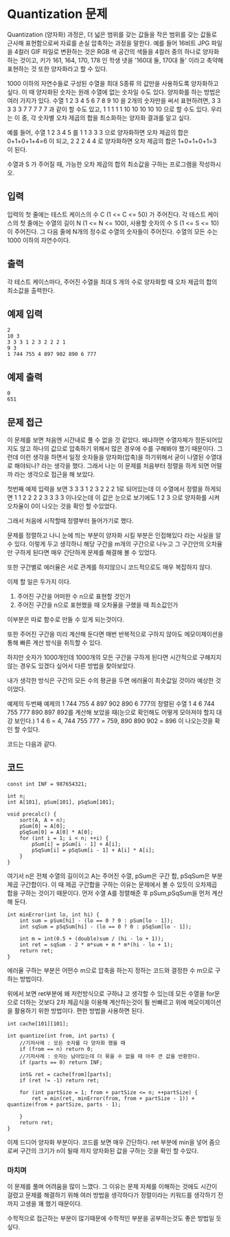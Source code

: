 # Quantization 문제

Quantization (양자화) 과정은, 더 넓은 범위를 갖는 값들을 작은 범위를 갖는 값들로 근사해 표현함으로써 자료를 손실 압축하는 과정을 말한다. 예를 들어 16비트 JPG 파일을 4컬러 GIF 파일로 변환하는 것은 RGB 색 공간의 색들을 4컬러 중의 하나로 양자화하는 것이고, 키가 161, 164, 170, 178 인 학생 넷을 '160대 둘, 170대 둘' 이라고 축약해 표현하는 것 또한 양자화라고 할 수 있다.

1000 이하의 자연수들로 구성된 수열을 최대 S종류 의 값만을 사용하도록 양자화하고 싶다. 이 때 양자화된 숫자는 원래 수열에 없는 숫자일 수도 있다. 양자화를 하는 방법은 여러 가지가 있다. 수열 1 2 3 4 5 6 7 8 9 10 을 2개의 숫자만을 써서 표현하려면, 3 3 3 3 3 7 7 7 7 7 과 같이 할 수도 있고, 1 1 1 1 1 10 10 10 10 10 으로 할 수도 있다. 우리는 이 중, 각 숫자별 오차 제곱의 합을 최소화하는 양자화 결과를 알고 싶다.

예를 들어, 수열 1 2 3 4 5 를 1 1 3 3 3 으로 양자화하면 오차 제곱의 합은 0+1+0+1+4=6 이 되고, 2 2 2 4 4 로 양자화하면 오차 제곱의 합은 1+0+1+0+1=3 이 된다.

수열과 S 가 주어질 때, 가능한 오차 제곱의 합의 최소값을 구하는 프로그램을 작성하시오.

## 입력

입력의 첫 줄에는 테스트 케이스의 수 C (1 <= C <= 50) 가 주어진다. 각 테스트 케이스의 첫 줄에는 수열의 길이 N (1 <= N <= 100), 사용할 숫자의 수 S (1 <= S <= 10) 이 주어진다. 그 다음 줄에 N개의 정수로 수열의 숫자들이 주어진다. 수열의 모든 수는 1000 이하의 자연수이다.

## 출력

각 테스트 케이스마다, 주어진 수열을 최대 S 개의 수로 양자화할 때 오차 제곱의 합의 최소값을 출력한다.

## 예제 입력

	2
	10 3
	3 3 3 1 2 3 2 2 2 1
	9 3
	1 744 755 4 897 902 890 6 777

## 예제 출력

	0
	651

## 문제 접근

이 문제를 보면 처음엔 시간내로 풀 수 없을 것 같았다. 왜냐하면 수열자체가 정돈되어있지도 않고 하나의 값으로 압축하기 위해서 많은 경우에 수를 구해봐야 했기 때문이다. 그런데 이런 생각을 하면서 일정 숫자들을 양자화(압축)을 하기위해서 굳이 나열된 수열대로 해야되나? 라는 생각을 했다.
그래서 나는 이 문제를 처음부터 정렬을 하게 되면 어떨까 라는 생각으로 접근을 해 보았다.

첫번째 예제 입력을 보면 3 3 3 1 2 3 2 2 2 1로 되어있는데 이 수열에서 정렬을 하게되면 1 1 2 2 2 2 3 3 3 3 이나오는데 이 값은 눈으로 보기에도 1 2 3 으로 양자화를 시켜 오차율이 0이 나오는 것을 확인 할 수있었다.

그래서 처음에 시작할때 정렬부터 들어가기로 했다.

문제를 정렬하고 나니 눈에 띄는 부분이 양자화 시킬 부분은 인접해있다 라는 사실을 알 수 있다. 이렇게 두고 생각하니 해당 구간을 m개의 구간으로 나누고 그 구간안의 오차율만 구하게 된다면 매우 간단하게 문제를 해결해 볼 수 있었다.

또한 구간별로 에러율은 서로 관계를 하지않으니 코드적으로도 매우 복잡하지 않다.

이제 할 일은 두가지 이다.

1. 주어진 구간을 어떠한 수 n으로 표현할 것인가
2. 주어진 구간을 n으로 표현했을 때 오차율을 구했을 때 최소값인가

이부분은 따로 함수로 만들 수 있게 되는것이다.

또한 주어진 구간을 미리 계산해 둔다면 매번 반복적으로 구하지 않아도 메모이제이션을 통해 빠른 계산 방식을 취득할 수 있다.

하지만 숫자가 1000개인데 1000개의 모든 구간을 구하게 된다면 시간적으로 구해지지 않는 경우도 있겠다 싶어서 다른 방법을 찾아보았다.

내가 생각한 방식은 구간의 모든 수의 평균을 두면 에러율이 최솟값일 것이라 예상한 것이었다.

예제의 두번째 예제의 1 744 755 4 897 902 890 6 777의 정렬된 수열 1 4 6 744 755 777 890 897 892를 계산해 보았을 때(눈으로 확인해도 어떻게 모아져야 할지 대강 보인다.) 1 4 6 = 4, 744 755 777 = 759, 890 890 902 = 896 이 나오는것을 확인 할 수있다.

코드는 다음과 같다.

## 코드
```
const int INF = 987654321;

int n;
int A[101], pSum[101], pSqSum[101];

void precalc() {
	sort(A, A + n);
	pSum[0] = A[0];
	pSqSum[0] = A[0] * A[0];
	for (int i = 1; i < n; ++i) {
		pSum[i] = pSum[i - 1] + A[i];
		pSqSum[i] = pSqSum[i - 1] + A[i] * A[i];
	}
}
```
여기서 n은 전체 수열의 길이이고 A는 주어진 수열, pSum은 구간 합, pSqSum은 부분 제곱 구간합이다. 이 때 제곱 구간합을 구하는 이유는 문제에서 볼 수 있듯이 오차제곱 합을 구하는 것이기 때문이다.
먼저 수열 A를 정렬해준 후 pSum,pSqSum을 먼저 계산해 둔다.

```
int minError(int lo, int hi) {
	int sum = pSum[hi] - (lo == 0 ? 0 : pSum[lo - 1]);
	int sqSum = pSqSum[hi] - (lo == 0 ? 0 : pSqSum[lo - 1]);

	int m = int(0.5 + (double)sum / (hi - lo + 1));
	int ret = sqSum - 2 * m*sum + m * m*(hi - lo + 1);
	return ret;
}
```

에러율 구하는 부분은 어떤수 m으로 압축을 하는지 정하는 코드와 결정한 수 m으로 구하는 방법이다.

위에서 보면 ret부분에 왜 저런방식으로 구하냐 고 생각할 수 있는데 모든 수열을 for문으로 더하는 것보다 2차 제곱식을 이용해 계산하는것이 훨 씬빠르고 위에 메모이제이션을 활용하기 위한 방법이다. 편한 방법을 사용하면 된다.

```
int cache[101][101];

int quantize(int from, int parts) {
	//기저사례 : 모든 숫자를 다 양자화 했을 때
	if (from == n) return 0;
	//기저사례 : 숫자는 남아있는데 더 묶을 수 없을 때 아주 큰 값을 반환한다.
	if (parts == 0) return INF;

	int& ret = cache[from][parts];
	if (ret != -1) return ret;
	
	for (int partSize = 1; from + partSize <= n; ++partSize) {
		ret = min(ret, minError(from, from + partSize - 1)) + quantize(from + partSize, parts - 1);

	}
	return ret;
}
```

이제 드디어 양자화 부분이다.  코드를 보면 매우 간단하다. ret 부분에 min을 넣어 줌으로써 구간의 크기가 n이 될때 까지 양자화된 값을 구하는 것을 확인 할 수있다.

### 마치며

이 문제를 풀며 어려움을 많이 느꼈다. 그 이유는 문제 자체를 이해하는 것에도 시간이 걸렸고 문제를 해결하기 위해 여러 방법을 생각하다가 정렬이라는 키워드를 생각하기 전까지 고생을 꽤 했기 때문이다.

수학적으로 접근하는 부분이 많기때문에 수학적인 부분을 공부하는것도 좋은 방법일 듯 싶다. 